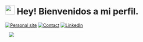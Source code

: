 <h1><img src="https://emojis.slackmojis.com/emojis/images/1531849430/4246/blob-sunglasses.gif?1531849430" width="30"/> Hey! Bienvenidos a mi perfil.</h1>

<a href="https://pablodonav.github.io/"><img src="https://img.shields.io/badge/-Personal%20Website-green" alt="Personal site"></a>
<a href="mailto:pablodonav@gmail.com"><img src="https://img.shields.io/badge/-Gmail-red" alt="Contact"></a>
<a href="https://www.linkedin.com/in/pablodonav//"><img src="https://img.shields.io/badge/-LinkedIn-blue" alt="LinkedIn"></a>

&nbsp;&nbsp; ![](https://komarev.com/ghpvc/?username=pablodonav)

